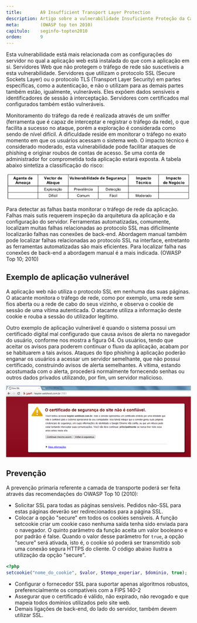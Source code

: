 ```yaml
---
title:       A9 Insufficient Transport Layer Protection
description: Artigo sobre a vulnerabilidade Insuficiente Proteção da Camada de Trasporte, nono item da lista TOP 10 da WOASP
meta:        (OWASP top ten 2010)
capitulo:    seginfo-topten2010
ordem:       9
---
```


Esta vulnerabilidade está mais relacionada com as configurações do servidor no qual a aplicação web está instalada do
que com a aplicação em si. Servidores Web que não protegem o tráfego de rede são suscetíveis a esta vulnerabilidade.
Servidores que utilizam o protocolo SSL (Secure Sockets Layer) ou o protocolo TLS (Transport Layer Security) em partes 
específicas, como a autenticação, e não o utilizam para as demais partes também estão, igualmente, vulneráveis. Eles 
expõem dados sensíveis e identificadores de sessão à interceptação. Servidores com certificados mal configurados também
estão vulneráveis.


Monitoramento do tráfego da rede é realizada através de um sniffer (ferramenta que é capaz de interceptar e registrar o 
tráfego da rede), o que facilita a sucesso no ataque, porém a exploração é considerada como sendo de nível difícil. 
A dificuldade reside em monitorar o tráfego no exato momento em que os usuários acessam o sistema web. O impacto técnico
é considerado moderado, esta vulnerabilidade pode facilitar ataques de phishing e originar roubos de contas de acesso. 
Se uma conta de administrador for comprometida toda aplicação estará exposta. A tabela abaixo sintetiza a classificação
do risco:

![Mapeamento de risco Insuficiente Proteção da Camada de Trasporte](tabela-risco.png "Mapeamento de risco Insuficiente Proteção da Camada de Trasporte")

Para detectar as falhas basta monitorar o tráfego de rede da aplicação. Falhas mais sutis requerem inspeção da 
arquitetura da aplicação e da configuração do servidor. Ferramentas automatizadas, comumente, localizam muitas falhas
relacionadas ao protocolo SSL mas dificilmente localizarão falhas nas conexões de back-end. Abordagem manual também pode
localizar falhas relacionadas ao protocolo SSL na interface, entretanto as ferramentas automatizadas são mais eficientes.
Para localizar falha nas conexões de back-end a abordagem manual é a mais indicada. (OWASP Top 10; 2010)



Exemplo de aplicação vulnerável
---


A aplicação web não utiliza o protocolo SSL em nenhuma das suas páginas. O atacante monitora o tráfego de rede, como 
por exemplo, uma rede sem fios aberta ou a rede de cabo do seus vizinho, e observa o cookie de sessão de uma vítima
autenticada. O atacante utiliza a informação deste cookie e rouba a sessão do utilizador legítimo.

Outro exemplo de aplicação vulnerável é quando o sistema possui um certificado digital mal configurado que causa avisos
de alerta no navegador do usuário, conforme nos mostra a figura 04. Os usuários, tendo que aceitar os avisos para
poderem continuar o fluxo da aplicação, acabam por se habituarem a tais avisos. Ataques do tipo phishing à aplicação 
poderão enganar os usuários a acessar um servidor semelhante, que não possui certificado, construindo avisos de alerta
semelhantes. A vítima, estando acostumada com o alerta, procederá normalmente fornecendo senhas ou outros dados privados
utilizando, por fim, um servidor malicioso.

![](certificado-nao-valido.png)


Prevenção
---

A prevenção primaria referente a camada de transporte poderá ser feita através das recomendações do OWASP Top 10 (2010):

* Solicitar SSL para todas as páginas sensíveis. Pedidos não-SSL para estas páginas deverão  ser redirecionados para a página SSL.
* Colocar a opção "secure" em todos os cookies sensíveis. A função setcookie criar um cookie caso nenhuma saída tenha 
  sido enviada para o navegador. O quinto parâmetro da função aceita um valor booleano e por padrão é false. Quando o 
  valor desse parâmetro for `true`, a opção "secure" será ativada, isto é, o cookie só poderá ser transmitido sob uma 
  conexão segura HTTPS do cliente. O código abaixo ilustra a utilização da opção "secure".

```php
<?php
setcookie("nome_do_cookie", $valor, $tempo_experiar, $dominio, true);
```

* Configurar o fornecedor SSL para suportar apenas algoritmos robustos, preferencialmente os compatíveis com a FIPS 140-2
* Assegurar que o certificado é válido, não expirado, não revogado e que mapeia todos domínios utilizados pelo site web.
* Demais ligações de back-end, do lado do servidor, também devem utilizar SSL.


